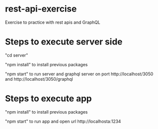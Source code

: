 # rest-api-exercise

Exercise to practice with rest apis and GraphQL

# Steps to execute server side

"cd server"

"npm install" to install previous packages

"npm start" to run server and graphql server on port http://localhost/3050 and http://localhost/3050/graphql

# Steps to execute app

"npm install" to install previous packages

"npm start" to run app and open url http://localhosta:1234


